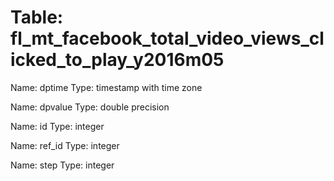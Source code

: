 Table: fl_mt_facebook_total_video_views_clicked_to_play_y2016m05
================================================================

Name: dptime
Type: timestamp with time zone

Name: dpvalue
Type: double precision

Name: id
Type: integer

Name: ref_id
Type: integer

Name: step
Type: integer

